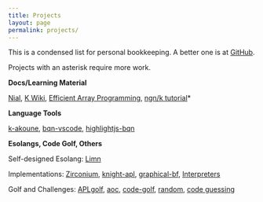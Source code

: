 ```yaml
---
title: Projects
layout: page
permalink: projects/
---
```


This is a condensed list for personal bookkeeping. A better one is at [GitHub](https://github.com/razetime/).

Projects with an asterisk require more work.

**Docs/Learning Material**

[Nial](https://nial-array-language.org), [K Wiki](https://k.miraheze.org/wiki/Main_Page),
[Efficient Array Programming](https://github.com/razetime/efficient-array-programming),
[ngn/k tutorial](https://github.com/razetime/ngn-k-tutorial)*

**Language Tools**

[k-akoune](https://github.com/razetime/k-akoune), [bqn-vscode](https://github.com/razetime/bqn-vscode), [highlightjs-bqn](https://github.com/razetime/highlightjs-bqn)

**Esolangs, Code Golf, Others**

Self-designed Esolang: [Limn](https://github.com/razetime/Limn)

Implementations: [Zirconium](https://github.com/razetime/Zirconium), [knight-apl](https://github.com/razetime/knight-apl),
[graphical-bf](https://github.com/razetime/graphical-bf), [Interpreters](https://git.osmarks.net/razetime/esolangs)

Golf and Challenges: [APLgolf](https://razetime.github.io/APLgolf/), [aoc](https://github.com/razetime/aoc),
[code-golf](https://github.com/razetime/code-golf), [random](https://github.com/razetime/random-rec), [code guessing](https://github.com/razetime/code-guessing)

